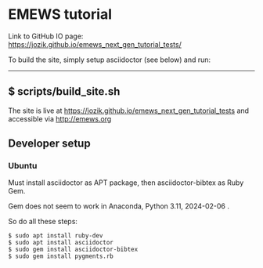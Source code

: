 # EMEWS tutorial

Link to GitHub IO page: https://jozik.github.io/emews_next_gen_tutorial_tests/

To build the site, simply setup asciidoctor (see below) and run:

----
$ scripts/build_site.sh
----

The site is live at https://jozik.github.io/emews_next_gen_tutorial_tests
and accessible via http://emews.org

## Developer setup

### Ubuntu

Must install asciidoctor as APT package, then asciidoctor-bibtex as Ruby Gem.

Gem does not seem to work in Anaconda, Python 3.11, 2024-02-06 .

So do all these steps:

```
$ sudo apt install ruby-dev
$ sudo apt install asciidoctor
$ sudo gem install asciidoctor-bibtex
$ sudo gem install pygments.rb
```
